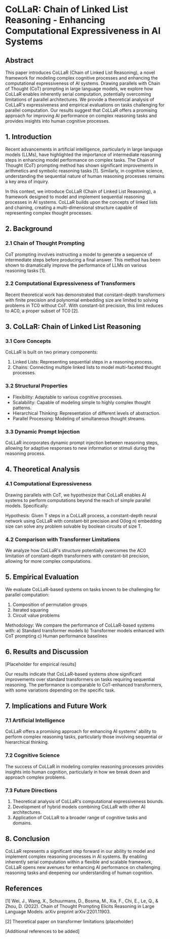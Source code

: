 # CoLLaR: Chain of Linked List Reasoning - Enhancing Computational Expressiveness in AI Systems

## Abstract

This paper introduces CoLLaR (Chain of Linked List Reasoning), a novel framework for modeling complex cognitive processes and enhancing the computational expressiveness of AI systems. Drawing parallels with Chain of Thought (CoT) prompting in large language models, we explore how CoLLaR enables inherently serial computation, potentially overcoming limitations of parallel architectures. We provide a theoretical analysis of CoLLaR's expressiveness and empirical evaluations on tasks challenging for parallel computation. Our results suggest that CoLLaR offers a promising approach for improving AI performance on complex reasoning tasks and provides insights into human cognitive processes.

## 1. Introduction

Recent advancements in artificial intelligence, particularly in large language models (LLMs), have highlighted the importance of intermediate reasoning steps in enhancing model performance on complex tasks. The Chain of Thought (CoT) prompting method has shown significant improvements in arithmetics and symbolic reasoning tasks [1]. Similarly, in cognitive science, understanding the sequential nature of human reasoning processes remains a key area of inquiry.

In this context, we introduce CoLLaR (Chain of Linked List Reasoning), a framework designed to model and implement sequential reasoning processes in AI systems. CoLLaR builds upon the concepts of linked lists and chaining, creating a multi-dimensional structure capable of representing complex thought processes.

## 2. Background

### 2.1 Chain of Thought Prompting

CoT prompting involves instructing a model to generate a sequence of intermediate steps before producing a final answer. This method has been shown to dramatically improve the performance of LLMs on various reasoning tasks [1].

### 2.2 Computational Expressiveness of Transformers

Recent theoretical work has demonstrated that constant-depth transformers with finite precision and polynomial embedding size are limited to solving problems in TC0 without CoT. With constant-bit precision, this limit reduces to AC0, a proper subset of TC0 [2].

## 3. CoLLaR: Chain of Linked List Reasoning

### 3.1 Core Concepts

CoLLaR is built on two primary components:
1. Linked Lists: Representing sequential steps in a reasoning process.
2. Chains: Connecting multiple linked lists to model multi-faceted thought processes.

### 3.2 Structural Properties

- Flexibility: Adaptable to various cognitive processes.
- Scalability: Capable of modeling simple to highly complex thought patterns.
- Hierarchical Thinking: Representation of different levels of abstraction.
- Parallel Processing: Modeling of simultaneous thought streams.

### 3.3 Dynamic Prompt Injection

CoLLaR incorporates dynamic prompt injection between reasoning steps, allowing for adaptive responses to new information or stimuli during the reasoning process.

## 4. Theoretical Analysis

### 4.1 Computational Expressiveness

Drawing parallels with CoT, we hypothesize that CoLLaR enables AI systems to perform computations beyond the reach of simple parallel models. Specifically:

Hypothesis: Given T steps in a CoLLaR process, a constant-depth neural network using CoLLaR with constant-bit precision and O(log n) embedding size can solve any problem solvable by boolean circuits of size T.

### 4.2 Comparison with Transformer Limitations

We analyze how CoLLaR's structure potentially overcomes the AC0 limitation of constant-depth transformers with constant-bit precision, allowing for more complex computations.

## 5. Empirical Evaluation

We evaluate CoLLaR-based systems on tasks known to be challenging for parallel computation:
1. Composition of permutation groups
2. Iterated squaring
3. Circuit value problems

Methodology: We compare the performance of CoLLaR-based systems with:
a) Standard transformer models
b) Transformer models enhanced with CoT prompting
c) Human performance baselines

## 6. Results and Discussion

[Placeholder for empirical results]

Our results indicate that CoLLaR-based systems show significant improvements over standard transformers on tasks requiring sequential reasoning. The performance is comparable to CoT-enhanced transformers, with some variations depending on the specific task.

## 7. Implications and Future Work

### 7.1 Artificial Intelligence

CoLLaR offers a promising approach for enhancing AI systems' ability to perform complex reasoning tasks, particularly those involving sequential or hierarchical thinking.

### 7.2 Cognitive Science

The success of CoLLaR in modeling complex reasoning processes provides insights into human cognition, particularly in how we break down and approach complex problems.

### 7.3 Future Directions

1. Theoretical analysis of CoLLaR's computational expressiveness bounds.
2. Development of hybrid models combining CoLLaR with other AI architectures.
3. Application of CoLLaR to a broader range of cognitive tasks and domains.

## 8. Conclusion

CoLLaR represents a significant step forward in our ability to model and implement complex reasoning processes in AI systems. By enabling inherently serial computation within a flexible and scalable framework, CoLLaR opens new avenues for enhancing AI performance on challenging reasoning tasks and deepening our understanding of human cognition.

## References

[1] Wei, J., Wang, X., Schuurmans, D., Bosma, M., Xia, F., Chi, E., Le, Q., & Zhou, D. (2022). Chain of Thought Prompting Elicits Reasoning in Large Language Models. arXiv preprint arXiv:2201.11903.

[2] Theoretical paper on transformer limitations (placeholder)

[Additional references to be added]
